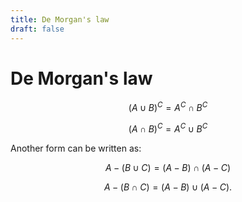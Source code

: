 ```yaml
---
title: De Morgan's law
draft: false
---
```

# De Morgan's law

$$
(A \cup B)^C = A^C \cap B^C
$$

$$
(A\cap B)^C = A^C \cup B^C
$$

Another form can be written as:

$$
A - (B \cup C) = (A- B) \cap (A- C)
$$

$$
A - (B \cap C) = (A- B) \cup (A- C).
$$

